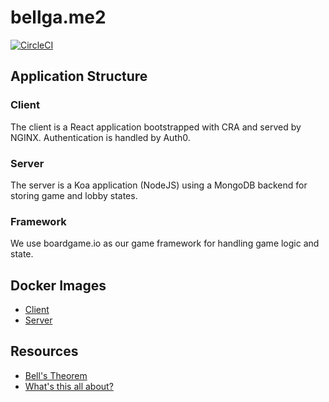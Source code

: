 # bellga.me2
[![CircleCI](https://circleci.com/gh/aarongrisez/bellga.me2/tree/release-v1.0.0.svg?style=svg)](https://circleci.com/gh/aarongrisez/bellga.me2/tree/release-v1.0.0)

## Application Structure
### Client
The client is a React application bootstrapped with CRA and served by NGINX. Authentication is handled by Auth0.

### Server
The server is a Koa application (NodeJS) using a MongoDB backend for storing game and lobby states.

### Framework
We use boardgame.io as our game framework for handling game logic and state.

## Docker Images
 - [Client](https://hub.docker.com/repository/docker/aarongrisez/bellgame2-app)
 - [Server](https://hub.docker.com/repository/docker/aarongrisez/bellgame2-srv)

## Resources
 - [Bell's Theorem](https://en.wikipedia.org/wiki/Bell%27s_theorem)
 - [What's this all about?](about.md)
